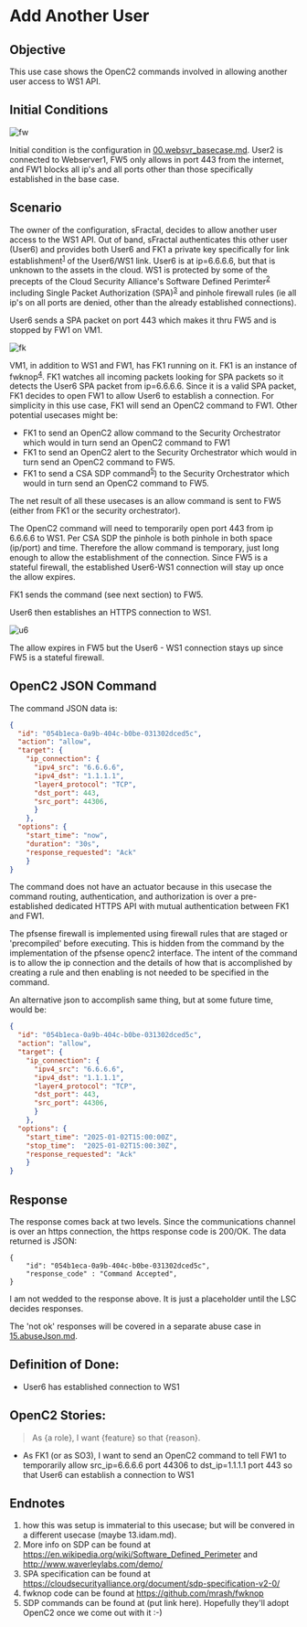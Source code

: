 # Add Another User

## Objective
This use case shows the OpenC2 commands involved in allowing another user access to WS1 API.

## Initial Conditions

![fw](https://raw.githubusercontent.com/oasis-tcs/openc2-lsc-usecases/master/sFractalConsulting/images/03.fw.png)

Initial condition is the configuration in [00.websvr_basecase.md](./00.websvr_basecase.md).
User2 is connected to Webserver1, FW5 only allows in port 443 from the internet, 
and FW1 blocks all ip's and all ports other than those specifically established in the base case.

## Scenario
The owner of the configuration, sFractal, decides to allow another user access to the WS1 API.
Out of band, sFractal authenticates this other user (User6)
and provides 
both User6 and FK1 a private key specifically for link 
establishment<sup>[1](#endnote1)</sup> of the User6/WS1 link.
User6 is at ip=6.6.6.6, but that is unknown to the assets in the cloud.
WS1 is protected by some of the precepts of the Cloud Security Alliance's 
Software Defined Perimter<sup>[2](#endnote2)</sup>
including Single Packet Authorization (SPA)<sup>[3](#endnote3)</sup>
and pinhole firewall rules (ie all ip's on all ports are denied, other than the already established
connections).

User6 sends a SPA packet on port 443 which makes it thru FW5 and is stopped by FW1 on VM1.

![fk](https://raw.githubusercontent.com/oasis-tcs/openc2-lsc-usecases/master/sFractalConsulting/images/06.fk.png)

VM1, in addition to WS1 and FW1, has FK1 running on it.
FK1 is an instance of fwknop<sup>[4](#endnote4)</sup>.
FK1 watches all incoming packets looking for SPA packets 
so it detects the User6 SPA packet
from ip=6.6.6.6.
Since it is a valid SPA packet, 
FK1 decides to open FW1 to allow User6 to establish a connection.
For simplicity in this use case, FK1 will send an OpenC2 command to FW1.
Other potential usecases might be:
 * FK1 to send an OpenC2 allow command to the Security Orchestrator which would in turn send an OpenC2 command to FW1
 * FK1 to send an OpenC2 alert to the Security Orchestrator which would in turn send an OpenC2 command to FW5.
 * FK1 to send a CSA SDP command<sup>[5](#endnote5)</sup>) to the Security Orchestrator which would in turn send an OpenC2 command to FW5.

The net result of all these usecases is an allow command is sent to FW5 
(either from FK1 or the security orchestrator).

The OpenC2 command will need to temporarily open port 443 
from ip 6.6.6.6 to WS1.
Per CSA SDP the pinhole is both pinhole in both space (ip/port) and time.
Therefore the allow command is temporary, just long enough
to allow the establishment of the connection.
Since FW5 is a stateful firewall, 
the established User6-WS1 connection 
will stay up once the allow expires.

FK1 sends the command (see next section) to FW5.

User6 then establishes an HTTPS connection to WS1.

![u6](https://raw.githubusercontent.com/oasis-tcs/openc2-lsc-usecases/master/sFractalConsulting/images/07.u6.png)

The allow expires in FW5 but the User6 - WS1 connection stays up since FW5 
is a stateful firewall.

## OpenC2 JSON Command
The command JSON data is:

```json
{
  "id": "054b1eca-0a9b-404c-b0be-031302dced5c",
  "action": "allow",
  "target": {
    "ip_connection": {
      "ipv4_src": "6.6.6.6", 
      "ipv4_dst": "1.1.1.1", 
      "layer4_protocol": "TCP", 
      "dst_port": 443,
      "src_port": 44306,
      }
    },
  "options": {
    "start_time": "now",
    "duration": "30s",
    "response_requested": "Ack"
    }
}
```

The command does not have an actuator because in this usecase 
the command routing, authentication, and authorization 
is over a pre-established dedicated HTTPS API 
with mutual authentication between FK1 and FW1.

The pfsense firewall is implemented using firewall rules 
that are staged or 'precompiled' before executing. 
This is hidden from the command by the implementation 
of the pfsense openc2 interface. 
The intent of the command is to allow the ip connection 
and the details of how that is accomplished by creating 
a rule and then enabling is not needed to be specified in the command.

An alternative json to accomplish same thing, 
but at some future time, would be:
```json
{
  "id": "054b1eca-0a9b-404c-b0be-031302dced5c",
  "action": "allow",
  "target": {
    "ip_connection": {
      "ipv4_src": "6.6.6.6", 
      "ipv4_dst": "1.1.1.1", 
      "layer4_protocol": "TCP", 
      "dst_port": 443,
      "src_port": 44306,
      }
    },
  "options": {
    "start_time": "2025-01-02T15:00:00Z",
    "stop_time":  "2025-01-02T15:00:30Z",
    "response_requested": "Ack"
    }
}
```


## Response
The response comes back at two levels.
Since the communications channel is over an https connection,
the https response code is 200/OK.
The data returned is JSON:
```
{
    "id": "054b1eca-0a9b-404c-b0be-031302dced5c",
    "response_code" : "Command Accepted",
}
```
I am not wedded to the response above. 
It is just a placeholder until the LSC decides responses.

The 'not ok' responses will be covered in a separate abuse case 
in [15.abuseJson.md](./15.abuseJson.md).


## Definition of Done:
  * User6 has established connection to WS1

## OpenC2 Stories:
> As {a role}, I want {feature} so that {reason}.
  * As FK1 (or as SO3), I want to send an OpenC2 command to tell FW1 to temporarily allow src_ip=6.6.6.6 port 44306 to dst_ip=1.1.1.1 port 443 so that User6 can establish a connection to WS1

## Endnotes
 1. <a name="endnote1">how</a> this was setup is immaterial to this usecase; but will be convered in a different usecase (maybe 13.idam.md).
 2. <a name="endnote2">More</a> info on SDP can be found at https://en.wikipedia.org/wiki/Software_Defined_Perimeter and http://www.waverleylabs.com/demo/
 3. <a name="endnote3">SPA</a> specification can be found at https://cloudsecurityalliance.org/document/sdp-specification-v2-0/
 4. <a name="endnote4">fwknop</a> code can be found at https://github.com/mrash/fwknop
 5. <a name="endnote5">SDP</a> commands can be found at (put link here). Hopefully they'll adopt OpenC2 once we come out with it :-)


